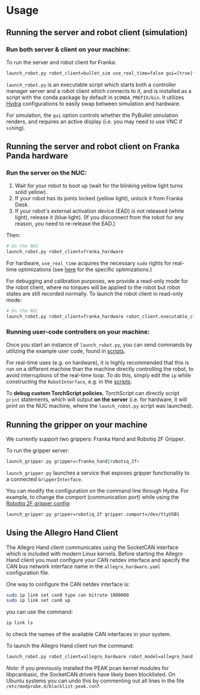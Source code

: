 # Usage

## Running the server and robot client (simulation)

### Run both server & client **on your machine**:

To run the server and robot client for Franka:
```bash
launch_robot.py robot_client=bullet_sim use_real_time=false gui=[true|false]
```

`launch_robot.py` is an executable script which starts both a controller manager server and a robot client which connects to it, and is installed as a script with the conda package by default in `$CONDA_PREFIX/bin`. It utilizes [Hydra](https://hydra.cc/) configurations to easily swap between simulation and hardware.

For simulation, the `gui` option controls whether the PyBullet simulation renders, and requires an active display (i.e. you may need to use VNC if `ssh`ing).

## Running the server and robot client on Franka Panda hardware

### Run the server **on the NUC**:

1. Wait for your robot to boot up (wait for the blinking yellow light turns solid yellow).
1. If your robot has its joints locked (yellow light), unlock it from Franka Desk.
1. If your robot's external activation device (EAD) is not released (white light), release it (blue light). (If you disconnect from the robot for any reason, you need to re-release the EAD.)

Then:

```bash
# On the NUC
launch_robot.py robot_client=franka_hardware
```

For hardware, `use_real_time` acquires the necessary `sudo` rights for real-time optimizations (see [here](https://github.com/facebookresearch/fairo/blob/main/polymetis/polymetis/include/real_time.hpp) for the specific optimizations.)


For debugging and calibration purposes, we provide a read-only mode for the robot client, where no torques will be applied to the robot but robot states are still recorded normally. To launch the robot client in read-only mode:
```bash
# On the NUC
launch_robot.py robot_client=franka_hardware robot_client.executable_cfg.readonly=true
```

### Running user-code controllers **on your machine**:

Once you start an instance of `launch_robot.py`, you can send commands by utilizing the example user code, found in [scripts](https://github.com/facebookresearch/fairo/tree/main/polymetis/examples).

For real-time uses (e.g. on hardware), it is highly recommended that this is run on a different machine than the machine directly controlling the robot, to avoid interruptions of the real-time loop. To do this, simply edit the `ip` while constructing the `RobotInterface`, e.g. in the [scripts](https://github.com/facebookresearch/fairo/tree/main/polymetis/examples).

To **debug custom TorchScript policies**, TorchScript can directly script `print` statements, which will output **on the server** (i.e. for hardware, it will print on the NUC machine, where the `launch_robot.py` script was launched).


## Running the gripper **on your machine**

We currently support two grippers: Franka Hand and Robotiq 2F Gripper.

To run the gripper server:
```bash
launch_gripper.py gripper=<franka_hand|robotiq_2f>
```

`launch_gripper.py` launches a service that exposes gripper functionality to a connected `GripperInterface`. 

You can modify the configuration on the command line through Hydra. For example, to change the comport (communication port) while using the [Robotiq 2F gripper config](https://github.com/facebookresearch/fairo/blob/main/polymetis/polymetis/conf/gripper/robotiq_2f.yaml):

```bash
launch_gripper.py gripper=robotiq_2f gripper.comport=/dev/ttyUSB1
```

## Using the Allegro Hand Client

The Allegro Hand client communicates using the SocketCAN interface which is included with modern Linux kernels.
Before starting the Allegro Hand client you must configure your CAN netdev interface and specify the CAN bus network interface name in the `allegro_hardware.yaml` configuration file.

One way to configure the CAN netdev interface is:
```bash
sudo ip link set can0 type can bitrate 1000000
sudo ip link set can0 up
```

you can use the command:
```bash
ip link ls 
```
to check the names of the available CAN interfaces in your system.

To launch the Allegro Hand client run the command:
```bash
launch_robot.py robot_client=allegro_hardware robot_model=allegro_hand
```

*Note:* if you previously installed the PEAK pcan kernel modules for libpcanbasic, the SocketCAN drivers have likely been blocklisted.  On Ubuntu systems you can undo this by commenting out all lines in the file `/etc/modprobe.d/blacklist-peak.conf `
